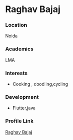 # Raghav Bajaj

### Location

Noida

### Academics

LMA

### Interests

- Cooking , doodling,cycling

### Development

- Flutter,java

### Profile Link

[Raghav Bajaj](https://github.com/Raghav-Bajaj)
